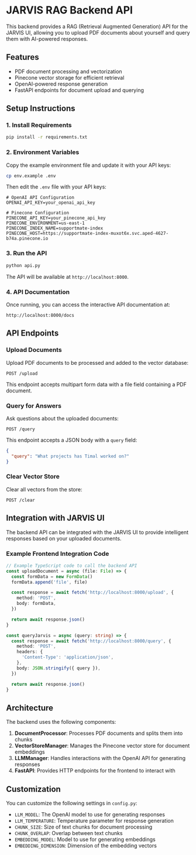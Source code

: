 # JARVIS RAG Backend API

This backend provides a RAG (Retrieval Augmented Generation) API for the JARVIS UI, allowing you to upload PDF documents about yourself and query them with AI-powered responses.

## Features

- PDF document processing and vectorization
- Pinecone vector storage for efficient retrieval
- OpenAI-powered response generation
- FastAPI endpoints for document upload and querying

## Setup Instructions

### 1. Install Requirements

```bash
pip install -r requirements.txt
```

### 2. Environment Variables

Copy the example environment file and update it with your API keys:

```bash
cp env.example .env
```

Then edit the `.env` file with your API keys:

```
# OpenAI API Configuration
OPENAI_API_KEY=your_openai_api_key

# Pinecone Configuration
PINECONE_API_KEY=your_pinecone_api_key
PINECONE_ENVIRONMENT=us-east-1
PINECONE_INDEX_NAME=supportmate-index
PINECONE_HOST=https://supportmate-index-muxot6x.svc.aped-4627-b74a.pinecone.io
```

### 3. Run the API

```bash
python api.py
```

The API will be available at `http://localhost:8000`.

### 4. API Documentation

Once running, you can access the interactive API documentation at:

```
http://localhost:8000/docs
```

## API Endpoints

### Upload Documents

Upload PDF documents to be processed and added to the vector database:

```
POST /upload
```

This endpoint accepts multipart form data with a file field containing a PDF document.

### Query for Answers

Ask questions about the uploaded documents:

```
POST /query
```

This endpoint accepts a JSON body with a `query` field:

```json
{
  "query": "What projects has Timal worked on?"
}
```

### Clear Vector Store

Clear all vectors from the store:

```
POST /clear
```

## Integration with JARVIS UI

The backend API can be integrated with the JARVIS UI to provide intelligent responses based on your uploaded documents.

### Example Frontend Integration Code

```typescript
// Example TypeScript code to call the backend API
const uploadDocument = async (file: File) => {
  const formData = new FormData()
  formData.append('file', file)

  const response = await fetch('http://localhost:8000/upload', {
    method: 'POST',
    body: formData,
  })

  return await response.json()
}

const queryJarvis = async (query: string) => {
  const response = await fetch('http://localhost:8000/query', {
    method: 'POST',
    headers: {
      'Content-Type': 'application/json',
    },
    body: JSON.stringify({ query }),
  })

  return await response.json()
}
```

## Architecture

The backend uses the following components:

1. **DocumentProcessor**: Processes PDF documents and splits them into chunks
2. **VectorStoreManager**: Manages the Pinecone vector store for document embeddings
3. **LLMManager**: Handles interactions with the OpenAI API for generating responses
4. **FastAPI**: Provides HTTP endpoints for the frontend to interact with

## Customization

You can customize the following settings in `config.py`:

- `LLM_MODEL`: The OpenAI model to use for generating responses
- `LLM_TEMPERATURE`: Temperature parameter for response generation
- `CHUNK_SIZE`: Size of text chunks for document processing
- `CHUNK_OVERLAP`: Overlap between text chunks
- `EMBEDDING_MODEL`: Model to use for generating embeddings
- `EMBEDDING_DIMENSION`: Dimension of the embedding vectors

